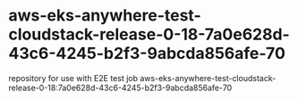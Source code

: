 # aws-eks-anywhere-test-cloudstack-release-0-18-7a0e628d-43c6-4245-b2f3-9abcda856afe-70
repository for use with E2E test job aws-eks-anywhere-test-cloudstack-release-0-18:7a0e628d-43c6-4245-b2f3-9abcda856afe-70
